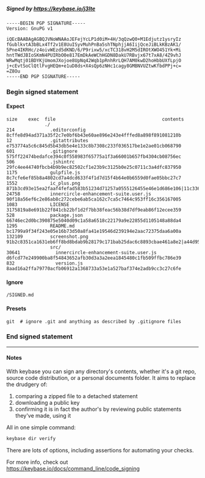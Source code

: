 ##### Signed by https://keybase.io/j3lte
```
-----BEGIN PGP SIGNATURE-----
Version: GnuPG v1

iQEcBAABAgAGBQJVNoWNAAoJEFejYcLP1d0iM+4H/3qQzwQ0+M1Edjutz1ysryIz
fGublkvtA3bBLx4Tf2v1E8UuISyvMuhPnBa5shTNphjjA6IijQceJiBLkKBzAK1/
5Pne4IKRHc/z4oivWEzd5dKND/6/P9rixw5/xcTC318vH2M5dIROtXWO451Yk+Mi
hntTWdJBIoSKmN4PUIRbO0e817EmDkAeWChHGDN8DakU7RBvjx67t7xA8/4Z9vhJ
WRwMqtj01BDYKjUmomJXojoe8UpNq42Wqb1pRnhRrLQH7AM0kwD2hoHbbUXfLpjO
j+cEvtSoClQtlFvgHEQm+e1uD8ds+X4sQp6zNHc1cagy8GMBNVUZtwKfbdPPj+c=
=Z8Ou
-----END PGP SIGNATURE-----

```

<!-- END SIGNATURES -->

### Begin signed statement 

#### Expect

```
size    exec  file                                       contents                                                                                                                         
              ./                                                                                                                                                                          
214             .editorconfig                            8cffe8d94ad371a35f2c7e0bf6b43e60ae896e243e4fffed8a898f891081210b                                                                 
12              .gitattributes                           e753774a5c6c845d5b43db5e4e133c8b7308c233f036517be1e2ae01cb068790                                                                 
601             .gitignore                               575ff22474bedafce394c0f558983f65775a1f3a66001b657fb4304cb08756ec                                                                 
506             .jshintrc                                29fc4ee44740fbcb4b9b9ec82502cf1e23b9c3125b0e25c0711c3a4dfc837950                                                                 
1175            gulpfile.js                              8c7cfe6ef85b8a4802cd7a4dcd633f4f1d7d15f4b64e0b6559d0fae05bbc27c7                                                                 
1552            ic_plus.png                              871b3cd93e15ea2faaf4fefad583b51234d71257a0555126455e46e1d686e106|11c336241befe6205f19bb9864fe33ec4e9a867447a53f9fc0afe4203268441c
24758           innercircle-enhancement-suite.user.js    90f18a56ef6c2e86ab8c272cebe6ab5ca162c7ca5c7464c953ff16c356167005                                                                 
1083            LICENSE                                  3175819a8e691b22f841cb22bf1d2f7bb38feac56b38d7df9eab86f12ecee359                                                                 
528             package.json                             66746ec2d0bc390875e5040d09c1a58a6518c22179a9e22855d1105148a88da4                                                                 
1295            README.md                                bc1799a9f34f243e05e16b73d50a8fa41e19546d239194e2aac72375daa6a00a                                                                 
132109          screenshot.png                           91b2c8351ca1631eb6ff8bd8bdab9b28179c171bab25dac6c8893cbae461a8e2|a44d954ddc298401065c8fc91a5b62bd64461f482d05fe4d29afff771a48f9fe
                src/                                                                                                                                                                      
30641             innercircle-enhancement-suite.user.js  d6fcd77e249900ba8f54843652afb30d3a3a2eea1845480c1fb509ffbc786e39                                                                 
832               version.js                             8aad16a2ffa79770acfb06912a1368733a53e1a527baf374e2adb9cc3c27c6fe                                                                 
```

#### Ignore

```
/SIGNED.md
```

#### Presets

```
git  # ignore .git and anything as described by .gitignore files
```

<!-- summarize version = 0.0.9 -->

### End signed statement

<hr>

#### Notes

With keybase you can sign any directory's contents, whether it's a git repo,
source code distribution, or a personal documents folder. It aims to replace the drudgery of:

  1. comparing a zipped file to a detached statement
  2. downloading a public key
  3. confirming it is in fact the author's by reviewing public statements they've made, using it

All in one simple command:

```bash
keybase dir verify
```

There are lots of options, including assertions for automating your checks.

For more info, check out https://keybase.io/docs/command_line/code_signing